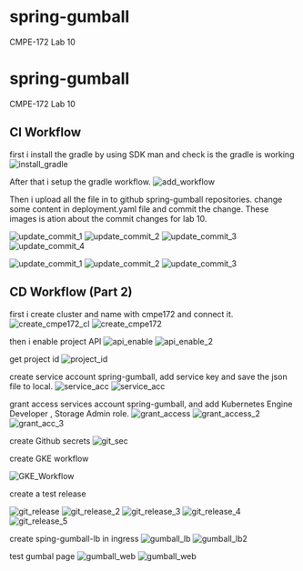 # spring-gumball
CMPE-172 Lab 10
# spring-gumball
CMPE-172 Lab 10

## CI Workflow 
first i install the gradle by using SDK man and check is the gradle is working
![install_gradle](https://github.com/wwywyyg/spring-gumball/blob/main/images/sdk_gradle.png)

After that i setup the gradle workflow.
![add_workflow](https://github.com/wwywyyg/spring-gumball/blob/main/images/add_gradle_workflow.png)

Then i upload all the file in to github spring-gumball repositories.
change some content in deployment.yaml file and commit the change.
These images is ation about the commit changes for lab 10.

![update_commit_1](https://github.com/wwywyyg/spring-gumball/blob/main/images/CI_Workflow.png)
![update_commit_2](https://github.com/wwywyyg/spring-gumball/blob/main/images/CI_Workflow_2.png)
![update_commit_3](https://github.com/wwywyyg/spring-gumball/blob/main/images/CI_Workflow_3.png)
![update_commit_4](https://github.com/wwywyyg/spring-gumball/blob/main/images/CI_Workflow_4.png)

![update_commit_1](https://github.com/wwywyyg/spring-gumball/blob/main/images/update_deployment.png)
![update_commit_2](https://github.com/wwywyyg/spring-gumball/blob/main/images/update_deployment_2.png)
![update_commit_3](https://github.com/wwywyyg/spring-gumball/blob/main/images/update_deployment_3.png)




## CD Workflow (Part 2)
first i create cluster and name with cmpe172 and connect it.
![create_cmpe172_cl](https://github.com/wwywyyg/spring-gumball/blob/main/images/GKE_services.png)
![create_cmpe172](https://github.com/wwywyyg/spring-gumball/blob/main/images/connect_cmpe172.png)

then i enable project API
![api_enable](https://github.com/wwywyyg/spring-gumball/blob/main/images/enable_api.png)
![api_enable_2](https://github.com/wwywyyg/spring-gumball/blob/main/images/api_enable.png)

get project id
![project_id](https://github.com/wwywyyg/spring-gumball/blob/main/images/project_id.png)

create service account spring-gumball, add service key and save the json file to local.
![service_acc](https://github.com/wwywyyg/spring-gumball/blob/main/images/service_account.png)
![service_acc](https://github.com/wwywyyg/spring-gumball/blob/main/images/server_account_2.png)

grant access services account spring-gumball, and add Kubernetes Engine Developer , Storage Admin role.
![grant_access](https://github.com/wwywyyg/spring-gumball/blob/main/images/grant_acess.png)
![grant_access_2](https://github.com/wwywyyg/spring-gumball/blob/main/images/grant_acess_2.png)
![grant_acc_3](https://github.com/wwywyyg/spring-gumball/blob/main/images/grant_acess_3.png)

create Github secrets
![git_sec](https://github.com/wwywyyg/spring-gumball/blob/main/images/git_secret.png)

create GKE workflow

![GKE_Workflow](https://github.com/wwywyyg/spring-gumball/blob/main/images/gke_workflow.png)

create a test release

![git_release](https://github.com/wwywyyg/spring-gumball/blob/main/images/git_release.png)
![git_release_2](https://github.com/wwywyyg/spring-gumball/blob/main/images/git_release_2.png)
![git_release_3](https://github.com/wwywyyg/spring-gumball/blob/main/images/git_release_3.png)
![git_release_4](https://github.com/wwywyyg/spring-gumball/blob/main/images/git_release_4.png)
![git_release_5](https://github.com/wwywyyg/spring-gumball/blob/main/images/git_release_5.png)

create sping-gumball-lb in ingress
![gumball_lb](https://github.com/wwywyyg/spring-gumball/blob/main/images/ingress.png)
![gumball_lb2](https://github.com/wwywyyg/spring-gumball/blob/main/images/ingress_2.png)

test gumbal page 
![gumball_web](https://github.com/wwywyyg/spring-gumball/blob/main/images/result.png)
![gumball_web](https://github.com/wwywyyg/spring-gumball/blob/main/images/result_2_withoutIP.png)
